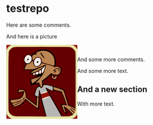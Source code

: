# testrepo

Here are some comments.


And here is a picture



<a href="url"><img src="https://github.com/GkAntonius/testrepo/blob/master/doc/gandhi.png" align="left" height="200" ></a><br />



And some more comments.


And some more text.


And a new section
-----------------

With more text.
